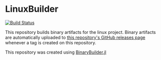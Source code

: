 # LinuxBuilder

[![Build Status](https://travis-ci.org/Keno/LinuxBuilder.svg?branch=master)](https://travis-ci.org/Keno/LinuxBuilder)

This repository builds binary artifacts for the linux project. Binary artifacts are automatically uploaded to
[this repository's GitHub releases page](https://github.com/Keno/LinuxBuilder/releases) whenever a tag is created
on this repository.

This repository was created using [BinaryBuilder.jl](https://github.com/JuliaPackaging/BinaryBuilder.jl)
